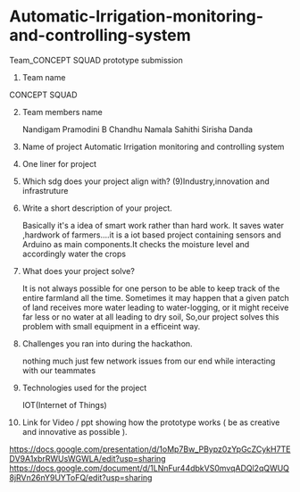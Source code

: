 # Automatic-Irrigation-monitoring-and-controlling-system
Team_CONCEPT SQUAD prototype submission



1. Team name 

  CONCEPT SQUAD

2. Team members name 

    Nandigam Pramodini
       B Chandhu
     Namala Sahithi
     Sirisha Danda


3. Name of project
Automatic Irrigation  monitoring and controlling system
4. One liner for project

   

5. Which sdg does your project align with? 
      (9)Industry,innovation and infrastruture
6. Write a short description of your project.  

   Basically it's a idea of smart work rather than hard work. It saves water ,hardwork of farmers....it is a iot based project containing sensors and Arduino as main components.It checks the moisture level  and accordingly water the crops

7. What does your project solve? 

   It is not always possible for one person to be able to keep track of the entire farmland all the time. Sometimes it may happen that a given patch of land receives more water leading to water-logging, or it might receive far less or no water at all leading to dry soil, So,our project solves this problem with small equipment in a efficeint way.

8. Challenges you ran into during the hackathon.  

   nothing much just few network issues from our end while interacting with our teammates

9. Technologies used for the project 

   IOT(Internet of Things)

10. Link for Video / ppt showing how the prototype works ( be as creative and innovative as possible ).  

   https://docs.google.com/presentation/d/1oMp7Bw_PBypz0zYpGcZCykH7TEDV9A1xbrRWUsWGWLA/edit?usp=sharing
   https://docs.google.com/document/d/1LNnFur44dbkVS0mvqADQl2qQWUQ8jRVn26nY9UYToFQ/edit?usp=sharing
   
   
